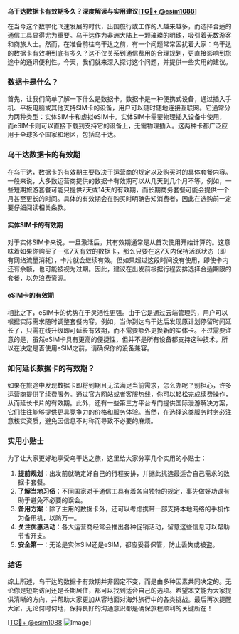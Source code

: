 **乌干达数据卡有效期多久？深度解读与实用建议[[TG💪+ @esim1088](https://t.me/s/esim1088)]**

在当今这个数字化飞速发展的时代，出国旅行或工作的人越来越多，而选择合适的通信工具显得尤为重要。乌干达作为非洲大陆上一颗璀璨的明珠，吸引着无数游客和商旅人士。然而，在准备前往乌干达之前，有一个问题常常困扰着大家：乌干达的数据卡有效期到底有多久？这不仅关系到通信费用的合理规划，更直接影响到旅途中的通讯便利性。今天，我们就来深入探讨这个问题，并提供一些实用的建议。

### 数据卡是什么？

首先，让我们简单了解一下什么是数据卡。数据卡是一种便携式设备，通过插入手机、平板电脑或其他支持SIM卡的设备，用户可以随时随地连接互联网。它通常分为两种类型：实体SIM卡和虚拟eSIM卡。实体SIM卡需要物理插入设备中使用，而eSIM卡则可以直接下载到支持它的设备上，无需物理插入。这两种卡都广泛应用于全球多个国家和地区，包括乌干达。

### 乌干达数据卡的有效期

在乌干达，数据卡的有效期主要取决于运营商的规定以及购买时的具体套餐内容。一般来说，大多数运营商提供的数据卡有效期可以从几天到几个月不等。例如，一些短期旅游套餐可能只提供7天或14天的有效期，而长期商务套餐可能会提供一个月甚至更长的时间。具体的有效期会在购买时明确告知消费者，因此在选购前一定要仔细阅读相关条款。

#### 实体SIM卡的有效期

对于实体SIM卡来说，一旦激活后，其有效期通常是从首次使用开始计算的。这意味着如果你购买了一张7天有效的数据卡，那么只要在这7天内保持活跃状态（即有网络流量消耗），卡片就会继续有效。但如果超过这段时间没有使用，即使卡内还有余额，也可能被视为过期。因此，建议在出发前根据行程安排选择合适期限的套餐，以免浪费资源。

#### eSIM卡的有效期

相比之下，eSIM卡的优势在于灵活性更强。由于它是通过云端管理的，用户可以根据实际需求随时调整套餐内容。例如，当你到达乌干达后发现原计划停留时间延长了，只需在线升级即可延长有效期，而不需要额外更换新的实体卡。不过需要注意的是，虽然eSIM卡具有更高的便捷性，但并不是所有设备都支持这种技术，所以在决定是否使用eSIM之前，请确保你的设备兼容。

### 如何延长数据卡的有效期？

如果在旅途中发现数据卡即将到期且无法满足当前需求，怎么办呢？别担心，许多运营商提供了续费服务。通过官方网站或者客服热线，你可以轻松完成续费操作，从而延长卡片的有效期。此外，还有一些第三方平台专门提供国际漫游解决方案，它们往往能够提供更具竞争力的价格和服务体验。当然，在选择这类服务时务必注意核实资质，避免因信息不对称而导致不必要的麻烦。

### 实用小贴士

为了让大家更好地享受乌干达之旅，这里给大家分享几个实用的小贴士：

1. **提前规划**：出发前就确定好自己的行程安排，并据此挑选最适合自己需求的数据卡套餐。
2. **了解当地习俗**：不同国家对于通信工具有着各自独特的规定，事先做好功课有助于避免不必要的误会。
3. **备用方案**：除了主用的数据卡外，还可以考虑携带一部支持本地网络的手机作为备用机，以防万一。
4. **关注优惠活动**：各大运营商经常会推出各种促销活动，留意这些信息可以帮助节省开支。
5. **安全第一**：无论是实体SIM还是eSIM，都应妥善保管，防止丢失或被盗。

### 结语

综上所述，乌干达的数据卡有效期并非固定不变，而是由多种因素共同决定的。无论你是短期访问还是长期居住，都可以找到适合自己的选项。希望本文能为大家提供清晰的方向，并帮助大家更加从容地面对海外旅行中的各类挑战。最后再次提醒大家，无论何时何地，保持良好的沟通意识都是确保旅程顺利的关键所在！

[[TG💪+ @esim1088](https://t.me/s/esim1088) ![Image](https://i.postimg.cc/4NQfJmqS/Snipaste-2025-05-13-00-14-12.png)]